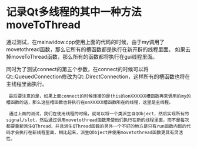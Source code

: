 # 记录Qt多线程的其中一种方法 moveToThread
 通过测试，在mainwidow.cpp使用上面的代码的时候，由于my调用了movetothread函数，那么它所有的槽函数都是执行在新开辟的线程里面。
   如果去掉moveToThread函数，那么所有的函数都将执行在gui线程里面。

   同时为了测试connect的第五个参数，在connect的时候可以将Qt::QueuedConnection修改为Qt::DirectConnection，这样所有的槽函数也将在主线程里面执行。

     最后要注意的是，如果上面connect的时候连接的是this的onXXXXXX槽函数再来调用的my的槽函数的话，那么这些槽函数也将执行在onXXXXX槽函数所在的线程，这里是主线程。

     通过上面的测试，我们在使用线程的时候，就可以将一个类派生自QObject，然后实现所有的signal/slot，然后通过调用movetothread函数来使他们执行在新的线程里面，而不是每次都要重新派生QThread，并且派生QThread函数的另外一个不好的地方是只有run函数内部的代码才会执行在新线程里面，相比起来，派生QObject并使用movetothread函数更具有灵活性。
